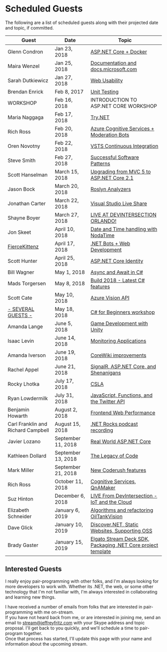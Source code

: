 # Scheduled Guests

The following are a list of scheduled guests along with their projected date and topic, if committed.

| Guest | Date | Topic |
| ----- | ---- | ----- |
| Glenn Condron | Jan 23, 2018 | [ASP.NET Core + Docker](https://youtu.be/Oriqg6qC4hc) |
| Maira Wenzel | Jan 25, 2018 | [Documentation and docs.microsoft.com](https://youtu.be/rZj-h9PQsi8) |
| Sarah Dutkiewicz | Jan 27, 2018 | [Web Usability](https://youtu.be/4EChnYWY598) |
| Brendan Enrick | Feb 8, 2017 | [Unit Testing](https://youtu.be/N0CArRHH65U) |
| WORKSHOP | Feb 16, 2018 | INTRODUCTION TO ASP.NET CORE WORKSHOP |
| Maria Naggaga | Feb 17, 2018 | [Try.NET](https://youtu.be/wZjgbJ756PM) |
| Rich Ross | Feb 20, 2018 | [Azure Cognitive Services + Moderation Bots](https://youtu.be/7s6_d7SIrkU) |
| Oren Novotny | Feb 22, 2018 | [VSTS Continuous Integration](https://youtu.be/cR1brXiCHXM) |
| Steve Smith | Feb 27, 2018 | [Successful Software Patterns](https://youtu.be/LXH1gz8utZA) |
| Scott Hanselman | March 15, 2018 | [Upgrading from MVC 5 to ASP.NET Core 2.1](https://www.youtube.com/watch?v=M_mqh739P6Y) |
| Jason Bock | March 20, 2018 | [Roslyn Analyzers](https://www.youtube.com/watch?v=N5svo6N7ir0) |
| Jonathan Carter | March 22, 2018 | [Visual Studio Live Share](https://www.youtube.com/watch?v=Z6g2l8kb1zc) |
| Shayne Boyer | March 27, 2018 | [LIVE AT DEVINTERSECTION ORLANDO!](https://www.youtube.com/watch?v=aXkeJmlPDI4) |
| Jon Skeet | April 10, 2018 | [Date and Time handling with NodaTime](https://youtu.be/mfsvh_IpGmw) |
| [FierceKittenz](https://twitch.tv/fiercekittenz) | April 17, 2018 | [.NET Bots + Web Development](https://youtu.be/zwdZ-De_TDE) |
| Scott Hunter | April 25, 2018 | [ASP.NET Core Identity](https://youtu.be/_Dl35e-7Jt8) |
| Bill Wagner | May 1, 2018 | [Async and Await in C#](https://www.youtube.com/watch?v=udb8JBEdS9) |
| Mads Torgersen | May 8, 2018 | [Build 2018 - Latest C# features](https://www.youtube.com/watch?v=Wlw_nIzKqM0&index=19&list=PLVMqA0_8O85zHkvIMHgG74eskQTO5nfWy&t=2416s) |
| Scott Cate | May 10, 2018 | [Azure Vision API](https://www.youtube.com/watch?v=p0ZZ2lDdO1w&index=16&list=PLVMqA0_8O85zHkvIMHgG74eskQTO5nfWy&t=1236s) |
| [- SEVERAL GUESTS -](https://github.com/csharpfritz/Fritz.LiveStream/tree/master/csharpWorkshop) | May 18, 2018 | [C# for Beginners workshop](https://www.youtube.com/watch?v=9ZmZuUSqQUM&index=2&list=PLVMqA0_8O85zIiU-T5h6rn8ortqEUNCeK) |
| Amanda Lange | June 5, 2018 | [Game Development with Unity](https://www.youtube.com/watch?v=g4iGpL_OftQ&index=3&list=PLVMqA0_8O85zHkvIMHgG74eskQTO5nfWy&t=0s) |
| Isaac Levin | June 14, 2018 | [Monitoring Applications](https://www.youtube.com/watch?v=m4LW95T7TQE) |
| Amanda Iverson | June 19, 2018 | [CoreWiki improvements](https://www.youtube.com/watch?v=cSHeFgqH4zc) |
| Rachel Appel | June 21, 2018 | [SignalR, ASP.NET Core, and Shenanigans](https://www.youtube.com/watch?v=tOJfJfTfedg) |
| Rocky Lhotka | July 17, 2018 | [CSLA](https://www.youtube.com/watch?v=ozFf-ENOu_Y) |
| Ryan Lowdermilk | July 31, 2018 | [JavaScript, Functions, and the Twitter API](https://www.youtube.com/watch?v=BdeQfsk19oQ) |
| Benjamin Howarth | August 2, 2018 | [Frontend Web Performance](https://www.youtube.com/watch?v=svp5HbIGXzU) |
| Carl Franklin and Richard Campbell | August 15, 2018 | [.NET Rocks podcast recording](https://www.youtube.com/watch?v=WQ_3-bmfs70) |
| Javier Lozano | September 11, 2018 | [Real World ASP.NET Core](https://www.youtube.com/watch?v=p4WpCw-uJWs) |
| Kathleen Dollard | September 13, 2018 | [The Legacy of Code](https://www.youtube.com/watch?v=7mS08szgpJM) |
| Mark Miller | September 21, 2018 | [New Coderush features](https://www.youtube.com/watch?v=YjOrYDICAHc) |
| Rich Ross | October 11, 2018 | [Cognitive Services, QnAMaker](https://www.youtube.com/watch?v=zy8iK3DTswM) |
| Suz Hinton | December 6, 2018 | [LIVE From DevIntersection - IoT and the Cloud](https://www.youtube.com/watch?v=gzPyMkiYdu4&t=1s) |
| Elizabeth Schneider | January 6, 2019 | [Algorithms and refactoring OilTankVision](https://www.youtube.com/watch?v=2vnRkEeia1E) |
| Dave Glick | January 10, 2019 | [Discover.NET, Static Websites, Supporting OSS](https://www.youtube.com/watch?v=L2wgo8ODljA) |
| Brady Gaster | January 15, 2019 | [Elgato Stream Deck SDK, Packaging .NET Core project template](https://www.youtube.com/watch?v=0UkWRP0wtGY) |

## Interested Guests

I really enjoy pair-programming with other folks, and I'm always looking for more developers to work with.  Whether its
.NET, the web, or some other technology that I'm not familiar with, I'm always interested in collaborating and learning 
new things.

I have received a number of emails from folks that are interested in pair-programming with me on-stream.  
If you have not heard back from me, or are interested in joining me, send an email to stream@jeffreyfritz.com with
your Skype address and topic proposal.  I'll get back to you quickly, and we'll schedule a time to pair-program together.  
Once that process has started, I'll update this page with your name and information about the upcoming stream.
